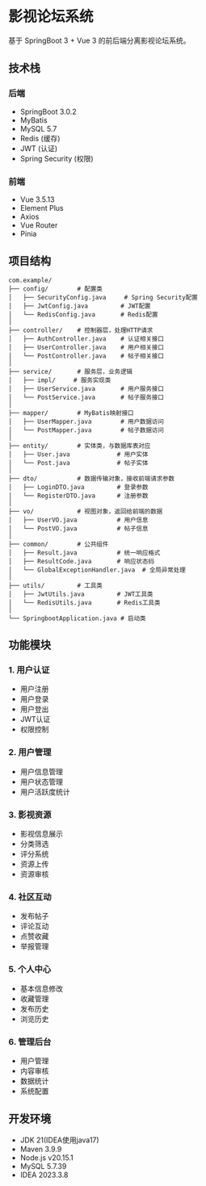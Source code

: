 # 影视论坛系统

基于 SpringBoot 3 + Vue 3 的前后端分离影视论坛系统。

## 技术栈

### 后端
- SpringBoot 3.0.2
- MyBatis
- MySQL 5.7
- Redis (缓存)
- JWT (认证)
- Spring Security (权限)

### 前端
- Vue 3.5.13
- Element Plus
- Axios
- Vue Router
- Pinia

## 项目结构

```
com.example/
├── config/        # 配置类
│   ├── SecurityConfig.java     # Spring Security配置
│   ├── JwtConfig.java         # JWT配置
│   └── RedisConfig.java       # Redis配置
│
├── controller/    # 控制器层，处理HTTP请求
│   ├── AuthController.java    # 认证相关接口
│   ├── UserController.java    # 用户相关接口
│   └── PostController.java    # 帖子相关接口
│
├── service/       # 服务层，业务逻辑
│   ├── impl/     # 服务实现类
│   ├── UserService.java       # 用户服务接口
│   └── PostService.java       # 帖子服务接口
│
├── mapper/        # MyBatis映射接口
│   ├── UserMapper.java        # 用户数据访问
│   └── PostMapper.java        # 帖子数据访问
│
├── entity/        # 实体类，与数据库表对应
│   ├── User.java             # 用户实体
│   └── Post.java             # 帖子实体
│
├── dto/           # 数据传输对象，接收前端请求参数
│   ├── LoginDTO.java         # 登录参数
│   └── RegisterDTO.java      # 注册参数
│
├── vo/            # 视图对象，返回给前端的数据
│   ├── UserVO.java           # 用户信息
│   └── PostVO.java           # 帖子信息
│
├── common/        # 公共组件
│   ├── Result.java           # 统一响应格式
│   ├── ResultCode.java       # 响应状态码
│   └── GlobalExceptionHandler.java  # 全局异常处理
│
├── utils/         # 工具类
│   ├── JwtUtils.java         # JWT工具类
│   └── RedisUtils.java       # Redis工具类
│
└── SpringbootApplication.java # 启动类

```

## 功能模块

### 1. 用户认证
- 用户注册
- 用户登录
- 用户登出
- JWT认证
- 权限控制

### 2. 用户管理
- 用户信息管理
- 用户状态管理
- 用户活跃度统计

### 3. 影视资源
- 影视信息展示
- 分类筛选
- 评分系统
- 资源上传
- 资源审核

### 4. 社区互动
- 发布帖子
- 评论互动
- 点赞收藏
- 举报管理

### 5. 个人中心
- 基本信息修改
- 收藏管理
- 发布历史
- 浏览历史

### 6. 管理后台
- 用户管理
- 内容审核
- 数据统计
- 系统配置

## 开发环境
- JDK 21(IDEA使用java17)
- Maven 3.9.9
- Node.js v20.15.1
- MySQL 5.7.39
- IDEA 2023.3.8
